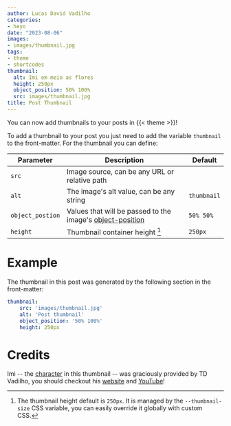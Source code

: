 ```yaml
---
author: Lucas David Vadilho
categories:
- heyo
date: "2023-08-06"
images:
- images/thumbnail.jpg
tags:
- theme
- shortcodes
thumbnail:
  alt: Imi em meio as flores
  height: 250px
  object_position: 50% 100%
  src: images/thumbnail.jpg
title: Post Thumbnail
---
```


You can now add thumbnails to your posts in {{< theme >}}!

<!--more-->

To add a thumbnail to your post you just need to add the variable `thumbnail` to the front-matter. For the thumbnail you can define:

| Parameter | Description | Default |
| --- | --- | --- |
| `src` | Image source, can be any URL or relative path | |
| `alt` | The image's alt value, can be any string | `thumbnail` |
| `object_postion` | Values that will be passed to the image's [object-position](https://developer.mozilla.org/en-US/docs/Web/CSS/object-position) | `50% 50%` |
| `height` | Thumbnail container height [^1] | `250px` |

[^1]: The thumbnail height default is `250px`. It is managed by the `--thumbnail-size` CSS variable, you can easily override it globally with custom CSS.

# Example

The thumbnail in this post was generated by the following section in the front-matter:

```yaml
thumbnail:
    src: 'images/thumbnail.jpg'
    alt: 'Post thumbnail'
    object_position: '50% 100%'
    height: 250px
```

# Credits

Imi -- the [character](https://www.tdvadilho.com/portfolio/?id=imiFlores) in this thumbnail -- was graciously provided by TD Vadilho, you should checkout his [website](https://www.tdvadilho.com?utm_source=heyo) and [YouTube](https://www.youtube.com/@TDVadilho)!
